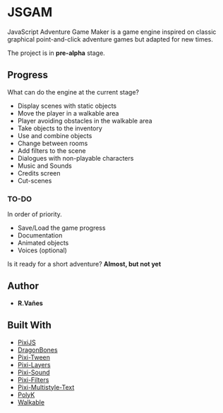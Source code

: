 # JSGAM
JavaScript Adventure Game Maker is a game engine inspired on classic graphical point-and-click adventure games but adapted for new times.

The project is in **pre-alpha** stage.

## Progress
What can do the engine at the current stage?

* Display scenes with static objects
* Move the player in a walkable area
* Player avoiding obstacles in the walkable area
* Take objects to the inventory
* Use and combine objects
* Change between rooms
* Add filters to the scene
* Dialogues with non-playable characters
* Music and Sounds
* Credits screen
* Cut-scenes

### TO-DO

In order of priority.
* Save/Load the game progress
* Documentation
* Animated objects
* Voices (optional)

Is it ready for a short adventure? **Almost, but not yet**

## Author
* **R.Vañes**

## Built With

* [PixiJS](http://www.pixijs.com/)
* [DragonBones](http://dragonbones.com/)
* [Pixi-Tween](https://github.com/k8w/pixi-tween)
* [Pixi-Layers](https://github.com/pixijs/pixi-display)
* [Pixi-Sound](https://github.com/pixijs/pixi-sound)
* [Pixi-Filters](https://github.com/pixijs/pixi-filters)
* [Pixi-Multistyle-Text](https://github.com/tleunen/pixi-multistyle-text)
* [PolyK](http://polyk.ivank.net/)
* [Walkable](https://github.com/implicit-invocation/walkable)
